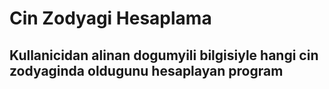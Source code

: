 # Cin Zodyagi Hesaplama

## Kullanicidan alinan dogumyili bilgisiyle hangi cin zodyaginda oldugunu hesaplayan program